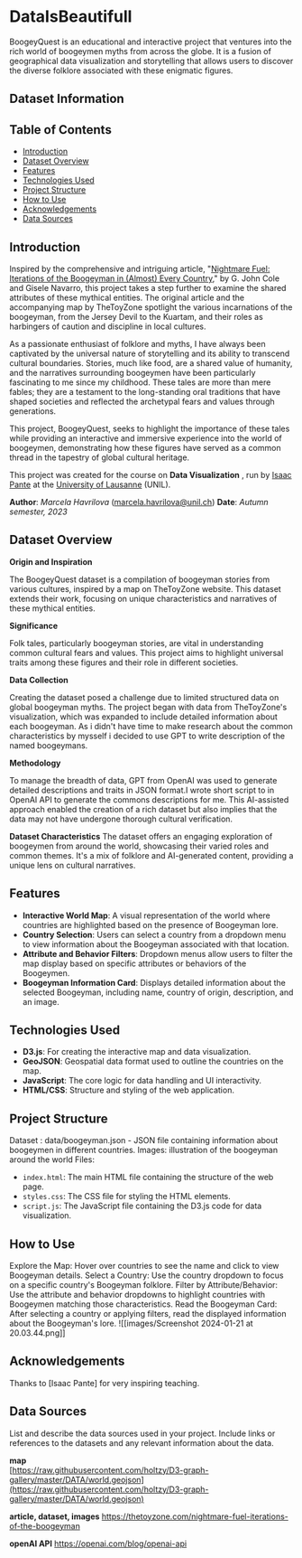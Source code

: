 # DataIsBeautifull

BoogeyQuest is an educational and interactive project that ventures into the rich world of boogeymen myths from across the globe. It is a fusion of geographical data visualization and storytelling that allows users to discover the diverse folklore associated with these enigmatic figures.



## Dataset Information

## Table of Contents
- [Introduction](#introduction)
- [Dataset Overview](#dataset-overview)
- [Features](#features)
- [Technologies Used](#technologies-used)
- [Project Structure](#project-structure)
- [How to Use](#how-to-use)
- [Acknowledgements](#acknowledgements)
- [Data Sources](#data-sources)


## Introduction


Inspired by the comprehensive and intriguing article, "[Nightmare Fuel: Iterations of the Boogeyman in (Almost) Every Country](https://thetoyzone.com/nightmare-fuel-iterations-of-the-boogeyman)," by G. John Cole and Gisele Navarro, this project takes a step further to examine the shared attributes of these mythical entities. The original article and the accompanying map by TheToyZone spotlight the various incarnations of the boogeyman, from the Jersey Devil to the Kuartam, and their roles as harbingers of caution and discipline in local cultures.

As a passionate enthusiast of folklore and myths, I have always been captivated by the universal nature of storytelling and its ability to transcend cultural boundaries. Stories, much like food, are a shared value of humanity, and the narratives surrounding boogeymen have been particularly fascinating to me since my childhood. These tales are more than mere fables; they are a testament to the long-standing oral traditions that have shaped societies and reflected the archetypal fears and values through generations.

This project, BoogeyQuest, seeks to highlight the importance of these tales while providing an interactive and immersive experience into the world of boogeymen, demonstrating how these figures have served as a common thread in the tapestry of global cultural heritage.

This project was created for the course on **Data Visualization** , run by [Isaac Pante](https://github.com/ipante) at the [University of Lausanne](https://www.unil.ch/) (UNIL).

**Author**: _Marcela Havrilova_ (<marcela.havrilova@unil.ch>)
**Date**: _Autumn semester, 2023_

## Dataset Overview

**Origin and Inspiration**

The BoogeyQuest dataset is a compilation of boogeyman stories from various cultures, inspired by a map on TheToyZone website. This dataset extends their work, focusing on unique characteristics and narratives of these mythical entities.

**Significance**

Folk tales, particularly boogeyman stories, are vital in understanding common cultural fears and values. This project aims to highlight universal traits among these figures and their role in different societies.

**Data Collection**

Creating the dataset posed a challenge due to limited structured data on global boogeyman myths. The project began with data from TheToyZone's visualization, which was expanded to include detailed information about each boogeyman. As i didn't have time to make research about the common characteristics by mysself i decided to use GPT to write description of the named boogeymans. 

**Methodology**

To manage the breadth of data, GPT from OpenAI was used to generate detailed descriptions and traits in JSON format.I wrote short script to in OpenAI API to generate the commons descriptions for me. This AI-assisted approach enabled the creation of a rich dataset but also implies that the data may not have undergone thorough cultural verification.

**Dataset Characteristics**
The dataset offers an engaging exploration of boogeymen from around the world, showcasing their varied roles and common themes. It's a mix of folklore and AI-generated content, providing a unique lens on cultural narratives.

## Features

- **Interactive World Map**: A visual representation of the world where countries are highlighted based on the presence of Boogeyman lore.
- **Country Selection**: Users can select a country from a dropdown menu to view information about the Boogeyman associated with that location.
- **Attribute and Behavior Filters**: Dropdown menus allow users to filter the map display based on specific attributes or behaviors of the Boogeymen.
- **Boogeyman Information Card**: Displays detailed information about the selected Boogeyman, including name, country of origin, description, and an image.



## Technologies Used

- **D3.js**: For creating the interactive map and data visualization.
- **GeoJSON**: Geospatial data format used to outline the countries on the map.
- **JavaScript**: The core logic for data handling and UI interactivity.
- **HTML/CSS**: Structure and styling of the web application.

## Project Structure
Dataset : data/boogeyman.json - JSON file containing information about boogeymen in different countries.
Images: illustration of the boogeyman around the world
Files:
- `index.html`: The main HTML file containing the structure of the web page.
- `styles.css`: The CSS file for styling the HTML elements.
- `script.js`: The JavaScript file containing the D3.js code for data visualization.

## How to Use

Explore the Map: Hover over countries to see the name and click to view Boogeyman details.
Select a Country: Use the country dropdown to focus on a specific country's Boogeyman folklore.
Filter by Attribute/Behavior: Use the attribute and behavior dropdowns to highlight countries with Boogeymen matching those characteristics.
Read the Boogeyman Card: After selecting a country or applying filters, read the displayed information about the Boogeyman's lore.
![[images/Screenshot 2024-01-21 at 20.03.44.png]]

## Acknowledgements

Thanks to [Isaac Pante] for very inspiring teaching.

## Data Sources
List and describe the data sources used in your project. Include links or references to the datasets and any relevant information about the data.

**map**  
[https://raw.githubusercontent.com/holtzy/D3-graph-gallery/master/DATA/world.geojson](https://raw.githubusercontent.com/holtzy/D3-graph-gallery/master/DATA/world.geojson)

**article, dataset, images**
https://thetoyzone.com/nightmare-fuel-iterations-of-the-boogeyman

**openAI API**
https://openai.com/blog/openai-api


